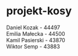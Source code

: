 # projekt-kosy
Daniel Kozak -  44497  
Emilia Małecka -  44500  
Kamil Pasierski - 43870  
Wiktor Semp -  43883  
